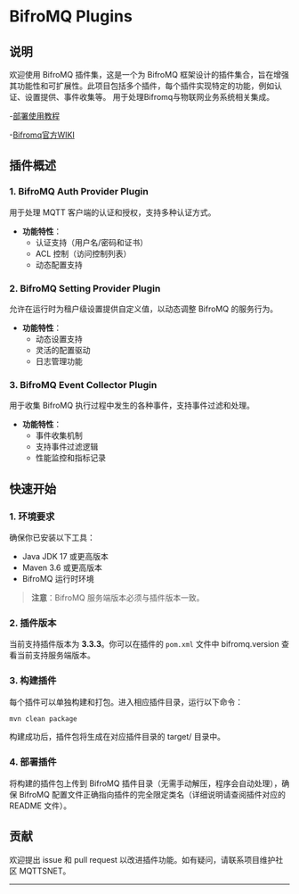 BifroMQ Plugins
=================

## 说明

欢迎使用 BifroMQ 插件集，这是一个为 BifroMQ 框架设计的插件集合，旨在增强其功能性和可扩展性。此项目包括多个插件，每个插件实现特定的功能，例如认证、设置提供、事件收集等。
用于处理Bifromq与物联网业务系统相关集成。

-[部署使用教程](https://mqttsnet.yuque.com/trgbro/thinglinks-pro/rxzz02p70az2lvb7)

-[Bifromq官方WIKI](https://bifromq.io/zh-Hans/docs/plugin/plugin/)

## 插件概述

### 1. BifroMQ Auth Provider Plugin

用于处理 MQTT 客户端的认证和授权，支持多种认证方式。

- **功能特性**：
    - 认证支持（用户名/密码和证书）
    - ACL 控制（访问控制列表）
    - 动态配置支持

### 2. BifroMQ Setting Provider Plugin

允许在运行时为租户级设置提供自定义值，以动态调整 BifroMQ 的服务行为。

- **功能特性**：
    - 动态设置支持
    - 灵活的配置驱动
    - 日志管理功能

### 3. BifroMQ Event Collector Plugin

用于收集 BifroMQ 执行过程中发生的各种事件，支持事件过滤和处理。

- **功能特性**：
    - 事件收集机制
    - 支持事件过滤逻辑
    - 性能监控和指标记录

## 快速开始

### 1. 环境要求

确保你已安装以下工具：

- Java JDK 17 或更高版本
- Maven 3.6 或更高版本
- BifroMQ 运行时环境

> **注意**：BifroMQ 服务端版本必须与插件版本一致。

### 2. 插件版本

当前支持插件版本为 **3.3.3**。你可以在插件的 `pom.xml` 文件中 bifromq.version 查看当前支持服务端版本。

### 3. 构建插件

每个插件可以单独构建和打包。进入相应插件目录，运行以下命令：

```bash
mvn clean package
```

构建成功后，插件包将生成在对应插件目录的 target/ 目录中。

### 4. 部署插件

将构建的插件包上传到 BifroMQ 插件目录（无需手动解压，程序会自动处理），确保 BifroMQ 配置文件正确指向插件的完全限定类名（详细说明请查阅插件对应的 README
文件）。

## 贡献

欢迎提出 issue 和 pull request 以改进插件功能。如有疑问，请联系项目维护社区 MQTTSNET。

--- 
